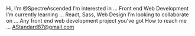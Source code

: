 Hi, I’m @SpectreAscended
I’m interested in ... Front end Web Development
I’m currently learning ... React, Sass, Web Design
I’m looking to collaborate on ... Any front end web development project you've got
How to reach me ... AStandard87@gmail.com

<!---
SpectreAscended/SpectreAscended is a ✨ special ✨ repository because its `README.md` (this file) appears on your GitHub profile.
You can click the Preview link to take a look at your changes.
--->
